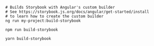 ```shell renderer="angular" language="js" tabTitle="with-builder"
# Builds Storybook with Angular's custom builder
# See https://storybook.js.org/docs/angular/get-started/install 
# to learn how to create the custom builder
ng run my-project:build-storybook
```
```shell renderer="common" language="js" packageManager="npm"
npm run build-storybook
```
```shell renderer="common" language="js" packageManager="yarn"
yarn build-storybook
```
